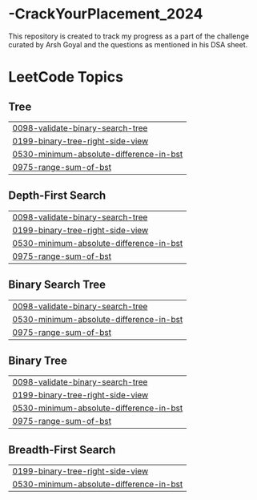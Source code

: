 # -CrackYourPlacement_2024
This repository is created to track my progress as a part of the challenge curated by Arsh Goyal and the questions as  mentioned in his DSA sheet.

<!---LeetCode Topics Start-->
# LeetCode Topics
## Tree
|  |
| ------- |
| [0098-validate-binary-search-tree](https://github.com/sapta0069/CrackYourPlacement_2024/tree/master/0098-validate-binary-search-tree) |
| [0199-binary-tree-right-side-view](https://github.com/sapta0069/CrackYourPlacement_2024/tree/master/0199-binary-tree-right-side-view) |
| [0530-minimum-absolute-difference-in-bst](https://github.com/sapta0069/CrackYourPlacement_2024/tree/master/0530-minimum-absolute-difference-in-bst) |
| [0975-range-sum-of-bst](https://github.com/sapta0069/CrackYourPlacement_2024/tree/master/0975-range-sum-of-bst) |
## Depth-First Search
|  |
| ------- |
| [0098-validate-binary-search-tree](https://github.com/sapta0069/CrackYourPlacement_2024/tree/master/0098-validate-binary-search-tree) |
| [0199-binary-tree-right-side-view](https://github.com/sapta0069/CrackYourPlacement_2024/tree/master/0199-binary-tree-right-side-view) |
| [0530-minimum-absolute-difference-in-bst](https://github.com/sapta0069/CrackYourPlacement_2024/tree/master/0530-minimum-absolute-difference-in-bst) |
| [0975-range-sum-of-bst](https://github.com/sapta0069/CrackYourPlacement_2024/tree/master/0975-range-sum-of-bst) |
## Binary Search Tree
|  |
| ------- |
| [0098-validate-binary-search-tree](https://github.com/sapta0069/CrackYourPlacement_2024/tree/master/0098-validate-binary-search-tree) |
| [0530-minimum-absolute-difference-in-bst](https://github.com/sapta0069/CrackYourPlacement_2024/tree/master/0530-minimum-absolute-difference-in-bst) |
| [0975-range-sum-of-bst](https://github.com/sapta0069/CrackYourPlacement_2024/tree/master/0975-range-sum-of-bst) |
## Binary Tree
|  |
| ------- |
| [0098-validate-binary-search-tree](https://github.com/sapta0069/CrackYourPlacement_2024/tree/master/0098-validate-binary-search-tree) |
| [0199-binary-tree-right-side-view](https://github.com/sapta0069/CrackYourPlacement_2024/tree/master/0199-binary-tree-right-side-view) |
| [0530-minimum-absolute-difference-in-bst](https://github.com/sapta0069/CrackYourPlacement_2024/tree/master/0530-minimum-absolute-difference-in-bst) |
| [0975-range-sum-of-bst](https://github.com/sapta0069/CrackYourPlacement_2024/tree/master/0975-range-sum-of-bst) |
## Breadth-First Search
|  |
| ------- |
| [0199-binary-tree-right-side-view](https://github.com/sapta0069/CrackYourPlacement_2024/tree/master/0199-binary-tree-right-side-view) |
| [0530-minimum-absolute-difference-in-bst](https://github.com/sapta0069/CrackYourPlacement_2024/tree/master/0530-minimum-absolute-difference-in-bst) |
<!---LeetCode Topics End-->